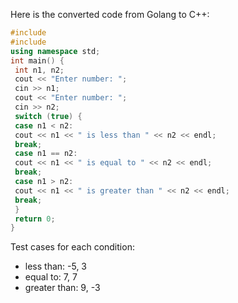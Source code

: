 Here is the converted code from Golang to C++:
```c++
#include 
#include 
using namespace std;
int main() {
 int n1, n2;
 cout << "Enter number: ";
 cin >> n1;
 cout << "Enter number: ";
 cin >> n2;
 switch (true) {
 case n1 < n2:
 cout << n1 << " is less than " << n2 << endl;
 break;
 case n1 == n2:
 cout << n1 << " is equal to " << n2 << endl;
 break;
 case n1 > n2:
 cout << n1 << " is greater than " << n2 << endl;
 break;
 }
 return 0;
}
```
Test cases for each condition:
- less than: -5, 3
- equal to: 7, 7
- greater than: 9, -3

